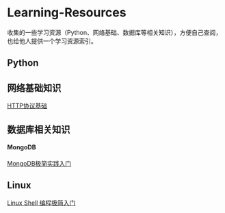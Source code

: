 # Learning-Resources
收集的一些学习资源（Python、网络基础、数据库等相关知识），方便自己查阅，也给他人提供一个学习资源索引。

## Python



## 网络基础知识

[HTTP协议基础](https://www.cnblogs.com/ranyonsue/p/5984001.html)


## 数据库相关知识

#### MongoDB
[MongoDB极简实践入门](https://github.com/StevenSLXie/Tutorials-for-Web-Developers/blob/master/MongoDB%20%E6%9E%81%E7%AE%80%E5%AE%9E%E8%B7%B5%E5%85%A5%E9%97%A8.md)


## Linux
[Linux Shell 编程极简入门](https://github.com/StevenSLXie/Tutorials-for-Web-Developers/blob/master/Shell%E7%BC%96%E7%A8%8B%E6%9E%81%E7%AE%80%E5%85%A5%E9%97%A8%E5%AE%9E%E8%B7%B5.md)
